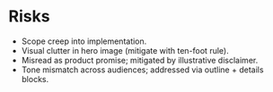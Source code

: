 # Risks
- Scope creep into implementation.
- Visual clutter in hero image (mitigate with ten-foot rule).
- Misread as product promise; mitigated by illustrative disclaimer.
- Tone mismatch across audiences; addressed via outline + details blocks.
